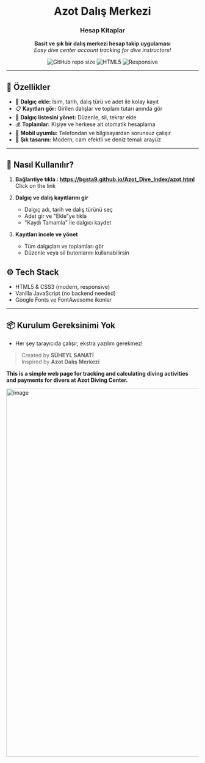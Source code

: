 <h1 align="center">Azot Dalış Merkezi</h1>
<h3 align="center">Hesap Kitaplar</h3>
<p align="center">
  <b> Basit ve şık bir dalış merkezi hesap takip uygulaması</b><br>
  <i>Easy dive center account tracking for dive instructors!</i>
</p>

<p align="center">
  <img alt="GitHub repo size" src="https://img.shields.io/github/repo-size/YOUR_GITHUB_USERNAME/YOUR_REPO_NAME?color=00a8e8&style=flat-square">
  <img alt="HTML5" src="https://img.shields.io/badge/Made%20with-HTML5-orange?logo=html5&logoColor=white&style=flat-square">
  <img alt="Responsive" src="https://img.shields.io/badge/Responsive-Yes-brightgreen?style=flat-square">
</p>

---

## 🌊 Özellikler

- 👤 **Dalgıç ekle:** İsim, tarih, dalış türü ve adet ile kolay kayıt
- 📋 **Kayıtları gör:** Girilen dalışlar ve toplam tutarı anında gör
- 🧾 **Dalgıç listesini yönet:** Düzenle, sil, tekrar ekle
- 💰 **Toplamlar:** Kişiye ve herkese ait otomatik hesaplama
- 📱 **Mobil uyumlu:** Telefondan ve bilgisayardan sorunsuz çalışır
- 🎨 **Şık tasarım:** Modern, cam efektli ve deniz temalı arayüz

---

## 🚀 Nasıl Kullanılır?

1. **Bağlantiye tıkla : https://bgsta9.github.io/Azot_Dive_Index/azot.html**  
   Click on the link

2. **Dalgıç ve dalış kayıtlarını gir**  
   - Dalgıç adı, tarih ve dalış türünü seç
   - Adet gir ve "Ekle"ye tıkla
   - "Kaydı Tamamla" ile dalgıcı kaydet

4. **Kayıtları incele ve yönet**  
   - Tüm dalgıçları ve toplamları gör
   - Düzenle veya sil butonlarını kullanabilirsin

## ⚙️ Tech Stack

- HTML5 & CSS3 (modern, responsive)
- Vanilla JavaScript (no backend needed)
- Google Fonts ve FontAwesome ikonlar

---

## 📦 Kurulum Gereksinimi Yok

- Her şey tarayıcıda çalışır, ekstra yazılım gerekmez!

> Created by **SÜHEYL SANATİ**  
> Inspired by __Azot Dalış Merkezi__

__This is a simple web page for tracking and calculating diving activities and payments for divers at Azot Diving Center.__

<img width="1680" height="963" alt="image" src="https://github.com/user-attachments/assets/94e3c63c-9485-4746-a7e0-57449e6ec6b3" />
